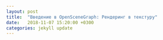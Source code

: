 ```yaml
---
layout: post
title:  "Введение в OpenSceneGraph: Рендеринг в текстуру"
date:   2018-11-07 15:20:00 +0300
categories: jekyll update
---
```


